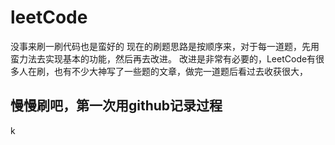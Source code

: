 # leetCode
没事来刷一刷代码也是蛮好的
现在的刷题思路是按顺序来，对于每一道题，先用蛮力法去实现基本的功能，然后再去改进。
改进是非常有必要的，LeetCode有很多人在刷，也有不少大神写了一些题的文章，做完一道题后看过去收获很大，
## 慢慢刷吧，第一次用github记录过程

k

